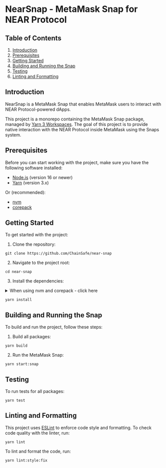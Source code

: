 # NearSnap - MetaMask Snap for NEAR Protocol

## Table of Contents

1. [Introduction](#introduction)
2. [Prerequisites](#prerequisites)
3. [Getting Started](#getting-started)
4. [Building and Running the Snap](#building-and-running-the-snap)
5. [Testing](#testing)
6. [Linting and Formatting](#linting-and-formatting)

<a name="introduction"></a>
## Introduction

NearSnap is a MetaMask Snap that enables MetaMask users to interact with NEAR Protocol-powered dApps.

This project is a monorepo containing the MetaMask Snap package, managed by [Yarn 3 Workspaces](https://yarnpkg.com/features/workspaces). The goal of this project is to provide native interaction with the NEAR Protocol inside MetaMask using the Snaps system.

<a name="prerequisites"></a>
## Prerequisites

Before you can start working with the project, make sure you have the following software installed:

- [Node.js](https://nodejs.org/) (version 16 or newer)
- [Yarn](https://yarnpkg.com/) (version 3.x)

Or (recommended):

- [nvm](https://github.com/nvm-sh/nvm)
- [corepack](https://github.com/nodejs/corepack)

<a name="getting-started"></a>
## Getting Started

To get started with the project:

1. Clone the repository:

```shell
git clone https://github.com/ChainSafe/near-snap
```

2. Navigate to the project root:

```shell
cd near-snap
```

3. Install the dependencies:

<details>
    <summary>When using nvm and corepack - click here</summary>

```shell
nvm use
```

```shell
corepack enable
```

</details>

```shell
yarn install
```

<a name="building-and-running-the-snap"></a>
## Building and Running the Snap

To build and run the project, follow these steps:

1. Build all packages:

```shell
yarn build
```

2. Run the MetaMask Snap:

```shell
yarn start:snap
```

<a name="testing"></a>
## Testing

To run tests for all packages:

```shell
yarn test
```

<a name="linting-and-formatting"></a>
## Linting and Formatting

This project uses [ESLint](https://eslint.org/) to enforce code style and formatting. To check code quality with the linter, run:

```shell
yarn lint
```

To lint and format the code, run:

```shell
yarn lint:style:fix
```
